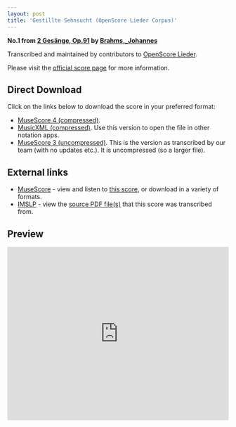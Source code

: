 ```yaml
---
layout: post
title: 'Gestillte Sehnsucht (OpenScore Lieder Corpus)'
---
```


__No.1 from [2 Gesänge, Op.91](https://fourscoreandmore.org/OpenScore/Brahms%2C_Johannes/2_Ges%C3%A4nge%2C_Op.91/) by [Brahms,_Johannes](https://fourscoreandmore.org/OpenScore/Brahms%2C_Johannes)__

Transcribed and maintained by contributors to [OpenScore Lieder].

Please visit the [official score page] for more information.

[official score page]: https://musescore.com/openscore-lieder-corpus/scores/6302395
[OpenScore Lieder]: https://musescore.com/openscore-lieder-corpus

## Direct Download

Click on the links below to download the score in your preferred format:
- [MuseScore 4 (compressed)](https://fourscoreandmore.org/OpenScore/Brahms%2C_Johannes/2_Ges%C3%A4nge%2C_Op.91/1_Gestillte_Sehnsucht.mscz).
- [MusicXML (compressed)](https://fourscoreandmore.org/OpenScore/Brahms%2C_Johannes/2_Ges%C3%A4nge%2C_Op.91/1_Gestillte_Sehnsucht.mxl). Use this version to open the file in other notation apps.
- [MuseScore 3 (uncompressed)](https://raw.githubusercontent.com/OpenScore/Lieder/refs/heads/main/scores/Brahms%2C_Johannes/2_Ges%C3%A4nge%2C_Op.91/1_Gestillte_Sehnsucht/lc6302395.mscx). This is the version as transcribed by our team (with no updates etc.). It is uncompressed (so a larger file).

## External links

- [MuseScore] - view and listen to [this score][MuseScore], or download in a variety of formats.
- [IMSLP] - view the [source PDF file(s)][IMSLP] that this score was transcribed from.

[MuseScore]: https://musescore.com/score/6302395
[IMSLP]: https://imslp.org/wiki/Special:ReverseLookup/77665

## Preview

<iframe width="100%" height="394" src="https://musescore.com/openscore-lieder-corpus/scores/6302395/embed" frameborder="0" allowfullscreen allow="autoplay; fullscreen"></iframe>
